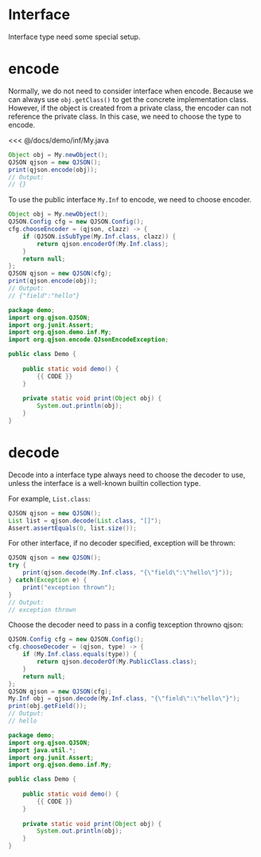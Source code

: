 # Interface

Interface type need some special setup.

# encode

Normally, we do not need to consider interface when encode. 
Because we can always use `obj.getClass()` to get the concrete implementation class.
However, if the object is created from a private class, the encoder can not reference the private class.
In this case, we need to choose the type to encode.

<<< @/docs/demo/inf/My.java

```java
Object obj = My.newObject();
QJSON qjson = new QJSON();
print(qjson.encode(obj));
// Output:
// {}
```

To use the public interface `My.Inf` to encode, we need to choose encoder.

```java
Object obj = My.newObject();
QJSON.Config cfg = new QJSON.Config();
cfg.chooseEncoder = (qjson, clazz) -> {
    if (QJSON.isSubType(My.Inf.class, clazz)) {
        return qjson.encoderOf(My.Inf.class);
    }
    return null;
};
QJSON qjson = new QJSON(cfg);
print(qjson.encode(obj));
// Output:
// {"field":"hello"}
```

<hide>

```java
package demo;
import org.qjson.QJSON;
import org.junit.Assert;
import org.qjson.demo.inf.My;
import org.qjson.encode.QJsonEncodeException;

public class Demo {
    
    public static void demo() {
        {{ CODE }}
    }
    
    private static void print(Object obj) {
        System.out.println(obj);
    }
}
```

</hide>

# decode

Decode into a interface type always need to choose the decoder to use, 
unless the interface is a well-known builtin collection type.

For example, `List.class`:

```java
QJSON qjson = new QJSON();
List list = qjson.decode(List.class, "[]");
Assert.assertEquals(0, list.size());
```

For other interface, if no decoder specified, exception will be thrown:

```java
QJSON qjson = new QJSON();
try {
    print(qjson.decode(My.Inf.class, "{\"field\":\"hello\"}"));
} catch(Exception e) {
    print("exception thrown");
}
// Output:
// exception thrown
```

Choose the decoder need to pass in a config texception throwno qjson:

```java
QJSON.Config cfg = new QJSON.Config();
cfg.chooseDecoder = (qjson, type) -> {
    if (My.Inf.class.equals(type)) {
        return qjson.decoderOf(My.PublicClass.class);
    }
    return null;
};
QJSON qjson = new QJSON(cfg);
My.Inf obj = qjson.decode(My.Inf.class, "{\"field\":\"hello\"}");
print(obj.getField());
// Output:
// hello
```

<hide>

```java
package demo;
import org.qjson.QJSON;
import java.util.*;
import org.junit.Assert;
import org.qjson.demo.inf.My;

public class Demo {
    
    public static void demo() {
        {{ CODE }}
    }
    
    private static void print(Object obj) {
        System.out.println(obj);
    }
}
```

</hide>
